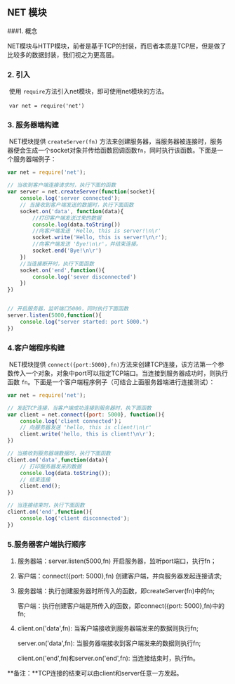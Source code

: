 ## NET 模块

###1. 概念

​	NET模块与HTTP模块，前者是基于TCP的封装，而后者本质是TCP层，但是做了比较多的数据封装，我们视之为更高层。

### 2. 引入

​	使用  `require`方法引入net模块，即可使用net模块的方法。

​	`var net = require('net')`	

### 3. 服务器端构建

​	NET模块提供   `createServer(fn)` 方法来创建服务器，当服务器被连接时，服务器便会生成一个socket对象并传给函数回调函数`fn`，同时执行该函数。下面是一个服务器端例子：

```javascript
var net = require('net');

// 当收到客户端连接请求时，执行下面的函数
var server = net.createServer(function(socket){
	console.log('server connected');
	// 当接收到客户端发送的数据时，执行下面函数
	socket.on('data', function(data){
		//打印客户端发送过来的数据
		console.log(data.toString())
		//向客户端发送 'Hello, this is server!\n\r'
		socket.write('Hello, this is server!\n\r');
		//向客户端发送 'Bye!\n\r'，并结束连接。
		socket.end('Bye!\n\r')
	})
	//当连接断开时，执行下面函数
	socket.on('end',function(){
		console.log('sever disconnected')
	})
})


// 开启服务器，监听端口5000，同时执行下面函数
server.listen(5000,function(){
	console.log("server started: port 5000.")
})
```

### 4.客户端程序构建

​	NET模块提供   `connect({port:5000},fn)`方法来创建TCP连接，该方法第一个参数传入一个对象，对象中port可以指定TCP端口。当连接到服务器成功时，则执行函数 `fn`。下面是一个客户端程序例子（可结合上面服务器端进行连接测试）：

```javascript
var net = require('net');

// 发起TCP连接，当客户端成功连接到服务器时，执下面函数
var client = net.connect({port: 5000}, function(){
	console.log('client connected')；
	// 向服务器发送 'hello, this is client!\n\r'
	client.write('hello, this is client!\n\r');
})

// 当接收到服务器端数据时，执行下面函数
client.on('data',function(data){
	// 打印服务器发来的数据
	console.log(data.toString());
	// 结束连接
	client.end();
})

// 当连接结束时，执行下面函数
client.on('end',function(){
	console.log('client disconnected');
})
```

### 5.服务器客户端执行顺序

1. 服务器端：server.listen(5000,fn)      开启服务器，监听port端口，执行fn；

2. 客户端：connect({port: 5000},fn)     创建客户端，并向服务器发起连接请求;

3. 服务器端：执行创建服务器时所传入的函数，即createServer(fn)中的fn;

   客户端：执行创建客户端是所传入的函数，即connect({port: 5000},fn)中的fn;

4. client.on('data',fn): 当客户端接收到服务器端发来的数据则执行fn;

   server.on('data',fn): 当服务器端接收到客户端发来的数据则执行fn;

   client.on('end',fn)和server.on('end',fn): 当连接结束时，执行fn。

**备注：**TCP连接的结束可以由client和server任意一方发起。